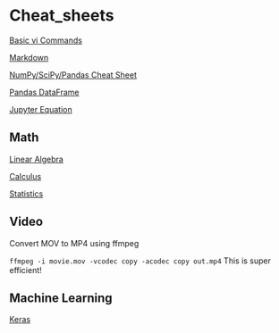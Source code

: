 # Cheat_sheets

[Basic vi Commands](http://www.cse.scu.edu/~yfang/coen11/vi-CheatSheet.pdf)

[Markdown](https://guides.github.com/pdfs/markdown-cheatsheet-online.pdf)

[NumPy/SciPy/Pandas Cheat Sheet](https://s3.amazonaws.com/quandl-static-content/Documents/Quandl+-+Pandas,+SciPy,+NumPy+Cheat+Sheet.pdf)

[Pandas DataFrame](http://pandas.pydata.org/pandas-docs/stable/api.html#dataframe)

[Jupyter Equation](http://jupyter-notebook.readthedocs.io/en/latest/examples/Notebook/Typesetting%20Equations.html)

## Math

[Linear Algebra](http://www.souravsengupta.com/cds2016/lectures/Savov_Notes.pdf) 

[Calculus](http://tutorial.math.lamar.edu/pdf/Calculus_Cheat_Sheet_All.pdf)

[Statistics](http://web.mit.edu/~csvoss/Public/usabo/stats_handout.pdf)

## Video

Convert MOV to MP4 using ffmpeg

`ffmpeg -i movie.mov -vcodec copy -acodec copy out.mp4`  This is super efficient!

## Machine Learning

[Keras](https://s3.amazonaws.com/assets.datacamp.com/blog_assets/Keras_Cheat_Sheet_Python.pdf)
